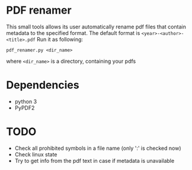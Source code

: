 # PDF renamer

This small tools allows its user automatically rename pdf files that contain metadata to the specified format.
The default format is `<year>-<author>-<title>.pdf`
Run it as following:
```
pdf_renamer.py <dir_name>
```
where `<dir_name>` is a directory, containing your pdfs

# Dependencies

- python 3
- PyPDF2

# TODO

- Check all prohibited symbols in a file name (only ':' is checked now)
- Check linux state
- Try to get info from the pdf text in case if metadata is unavailable
